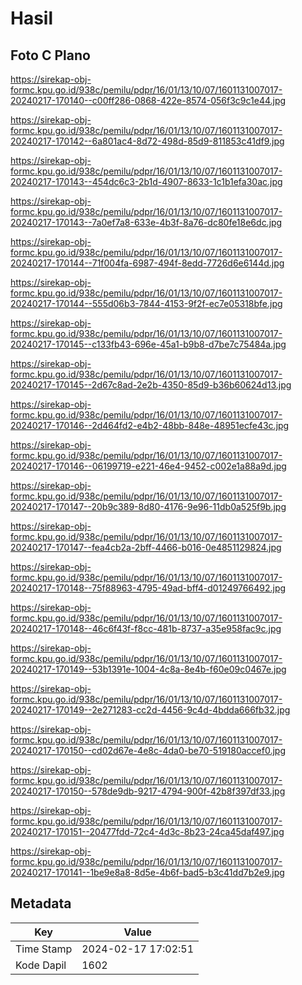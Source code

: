 # Hasil

## Foto C Plano

https://sirekap-obj-formc.kpu.go.id/938c/pemilu/pdpr/16/01/13/10/07/1601131007017-20240217-170140--c00ff286-0868-422e-8574-056f3c9c1e44.jpg

https://sirekap-obj-formc.kpu.go.id/938c/pemilu/pdpr/16/01/13/10/07/1601131007017-20240217-170142--6a801ac4-8d72-498d-85d9-811853c41df9.jpg

https://sirekap-obj-formc.kpu.go.id/938c/pemilu/pdpr/16/01/13/10/07/1601131007017-20240217-170143--454dc6c3-2b1d-4907-8633-1c1b1efa30ac.jpg

https://sirekap-obj-formc.kpu.go.id/938c/pemilu/pdpr/16/01/13/10/07/1601131007017-20240217-170143--7a0ef7a8-633e-4b3f-8a76-dc80fe18e6dc.jpg

https://sirekap-obj-formc.kpu.go.id/938c/pemilu/pdpr/16/01/13/10/07/1601131007017-20240217-170144--71f004fa-6987-494f-8edd-7726d6e6144d.jpg

https://sirekap-obj-formc.kpu.go.id/938c/pemilu/pdpr/16/01/13/10/07/1601131007017-20240217-170144--555d06b3-7844-4153-9f2f-ec7e05318bfe.jpg

https://sirekap-obj-formc.kpu.go.id/938c/pemilu/pdpr/16/01/13/10/07/1601131007017-20240217-170145--c133fb43-696e-45a1-b9b8-d7be7c75484a.jpg

https://sirekap-obj-formc.kpu.go.id/938c/pemilu/pdpr/16/01/13/10/07/1601131007017-20240217-170145--2d67c8ad-2e2b-4350-85d9-b36b60624d13.jpg

https://sirekap-obj-formc.kpu.go.id/938c/pemilu/pdpr/16/01/13/10/07/1601131007017-20240217-170146--2d464fd2-e4b2-48bb-848e-48951ecfe43c.jpg

https://sirekap-obj-formc.kpu.go.id/938c/pemilu/pdpr/16/01/13/10/07/1601131007017-20240217-170146--06199719-e221-46e4-9452-c002e1a88a9d.jpg

https://sirekap-obj-formc.kpu.go.id/938c/pemilu/pdpr/16/01/13/10/07/1601131007017-20240217-170147--20b9c389-8d80-4176-9e96-11db0a525f9b.jpg

https://sirekap-obj-formc.kpu.go.id/938c/pemilu/pdpr/16/01/13/10/07/1601131007017-20240217-170147--fea4cb2a-2bff-4466-b016-0e4851129824.jpg

https://sirekap-obj-formc.kpu.go.id/938c/pemilu/pdpr/16/01/13/10/07/1601131007017-20240217-170148--75f88963-4795-49ad-bff4-d01249766492.jpg

https://sirekap-obj-formc.kpu.go.id/938c/pemilu/pdpr/16/01/13/10/07/1601131007017-20240217-170148--46c6f43f-f8cc-481b-8737-a35e958fac9c.jpg

https://sirekap-obj-formc.kpu.go.id/938c/pemilu/pdpr/16/01/13/10/07/1601131007017-20240217-170149--53b1391e-1004-4c8a-8e4b-f60e09c0467e.jpg

https://sirekap-obj-formc.kpu.go.id/938c/pemilu/pdpr/16/01/13/10/07/1601131007017-20240217-170149--2e271283-cc2d-4456-9c4d-4bdda666fb32.jpg

https://sirekap-obj-formc.kpu.go.id/938c/pemilu/pdpr/16/01/13/10/07/1601131007017-20240217-170150--cd02d67e-4e8c-4da0-be70-519180accef0.jpg

https://sirekap-obj-formc.kpu.go.id/938c/pemilu/pdpr/16/01/13/10/07/1601131007017-20240217-170150--578de9db-9217-4794-900f-42b8f397df33.jpg

https://sirekap-obj-formc.kpu.go.id/938c/pemilu/pdpr/16/01/13/10/07/1601131007017-20240217-170151--20477fdd-72c4-4d3c-8b23-24ca45daf497.jpg

https://sirekap-obj-formc.kpu.go.id/938c/pemilu/pdpr/16/01/13/10/07/1601131007017-20240217-170141--1be9e8a8-8d5e-4b6f-bad5-b3c41dd7b2e9.jpg


## Metadata

| Key        | Value               |
| ---------- | ------------------- |
| Time Stamp | 2024-02-17 17:02:51 |
| Kode Dapil | 1602                |



